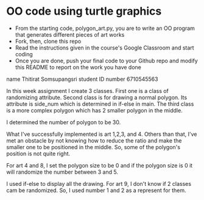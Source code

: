 # OO code using turtle graphics
- From the starting code, polygon_art.py, you are to write an OO program that generates different pieces of art works
- Fork, then, clone this repo
- Read the instructions given in the course's Google Classroom and start coding
- Once you are done, push your final code to your Github repo and modify this README to report on the work you have done

name Thitirat Somsupangsri
student ID number 6710545563

In this week assignment I create 3 classes. First one is a class of randomizing attribute. Second class
is for drawing a normal polygon. Its attribute is side_num which is determined in if-else in main.
The third class is a more complex polygon which has 2 smaller polygon in the middle.

I determined the number of polygon to be 30.

What I've successfully implemented is art 1,2,3, and 4. Others than that, I've met an obstacle by not knowing
how to reduce the ratio and make the smaller one to be positioned in the middle. So, some of the polygon's
position is not quite right.

For art 4 and 8, I set the polygon size to be 0 and if the polygon size is 0 it will randomize the number
between 3 and 5.

I used if-else to display all the drawing. For art 9, I don't know if 2 classes cam be randomized. So, I 
used number 1 and 2 as a represent for them.
